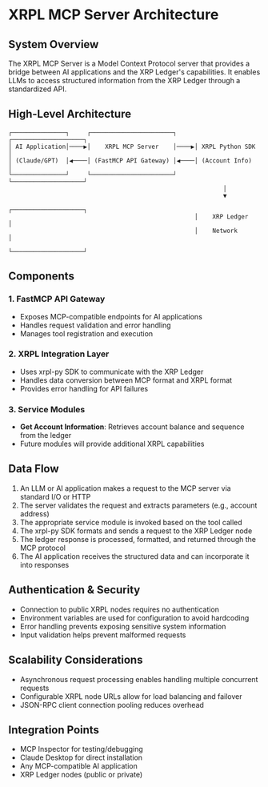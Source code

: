 # XRPL MCP Server Architecture

## System Overview

The XRPL MCP Server is a Model Context Protocol server that provides a bridge between AI applications and the XRP Ledger's capabilities. It enables LLMs to access structured information from the XRP Ledger through a standardized API.

## High-Level Architecture

```
┌───────────────┐     ┌───────────────────────┐     ┌────────────────────┐
│ AI Application│────▶│    XRPL MCP Server    │────▶│ XRPL Python SDK    │
│ (Claude/GPT)  │◀────│ (FastMCP API Gateway) │◀────│ (Account Info)     │
└───────────────┘     └───────────────────────┘     └────────────────────┘
                                                            │
                                                            ▼
                                                    ┌────────────────────┐
                                                    │    XRP Ledger      │
                                                    │    Network         │
                                                    └────────────────────┘
```

## Components

### 1. FastMCP API Gateway
- Exposes MCP-compatible endpoints for AI applications
- Handles request validation and error handling
- Manages tool registration and execution

### 2. XRPL Integration Layer
- Uses xrpl-py SDK to communicate with the XRP Ledger
- Handles data conversion between MCP format and XRPL format
- Provides error handling for API failures

### 3. Service Modules
- **Get Account Information**: Retrieves account balance and sequence from the ledger
- Future modules will provide additional XRPL capabilities

## Data Flow

1. An LLM or AI application makes a request to the MCP server via standard I/O or HTTP
2. The server validates the request and extracts parameters (e.g., account address)
3. The appropriate service module is invoked based on the tool called
4. The xrpl-py SDK formats and sends a request to the XRP Ledger node
5. The ledger response is processed, formatted, and returned through the MCP protocol
6. The AI application receives the structured data and can incorporate it into responses

## Authentication & Security

- Connection to public XRPL nodes requires no authentication
- Environment variables are used for configuration to avoid hardcoding
- Error handling prevents exposing sensitive system information
- Input validation helps prevent malformed requests

## Scalability Considerations

- Asynchronous request processing enables handling multiple concurrent requests
- Configurable XRPL node URLs allow for load balancing and failover
- JSON-RPC client connection pooling reduces overhead

## Integration Points

- MCP Inspector for testing/debugging
- Claude Desktop for direct installation
- Any MCP-compatible AI application
- XRP Ledger nodes (public or private)
